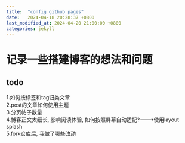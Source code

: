 ```yaml
---
title:  "config github pages"
date:   2024-04-18 20:28:37 +0800
last_modified_at: 2024-04-20 21:00:00 +0800
categories: jekyll
---
```


# 记录一些搭建博客的想法和问题  

## todo
1.如何按标签和tag归类文章  
2.post的文章如何使用主题  
3.分页帖子数量  
4.博客正文太细长, 影响阅读体验, 如何按照屏幕自动适配?--->使用layout splash  
5.fork仓库后, 我做了哪些改动  